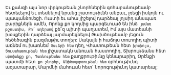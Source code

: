
Եւ քանզի այս նոր փրկութեան շնորհներին
գոհաբանութեամբ հետեւելով
Եւ տեսնելով նրանց շատութիւնն անբաւ, լռեցի
իսկոյն ու պապանձուեցի.
Ուստի եւ ահա յիշելով դարձեալ լոյսիդ անսպառ
բարիքներն ամէն,
Որոնք քո կողմից պարգեւուած են ինձ` յամառ
թշուառիս,
Քո՛ աղերսով` քե՜զ պիտի պաղատեմ,
Իմ այս մատեանի խօսքերին դարձեալ
յարմարեցնելով
Թախծութեամբ լեցուն հեծեծագին բազմաթիւ
տողեր:
Սակայն ի հաճոյս տուողիդ պիտի առնեմ ու
խառնեմ` Ցաւերի հետ` դեղ,
Վհատութեան հետ` խրախոյս,
Յուսահատութեան հետ` յիշատակն անուան
հաստողիդ,
Տխրութեանս հետ` սփոփանքը քո,
Դառնութեանս հետ` քաղցրութիւնը կենարարիդ,
Օրէնքի պատժի հետ` քո շնորհը,
Անիծապարտութեան հետ` օրհնութիւնդ
ազատարար,
Մարմնի մահուան հետ` նորոգութիւնդ
կատարեալ:

